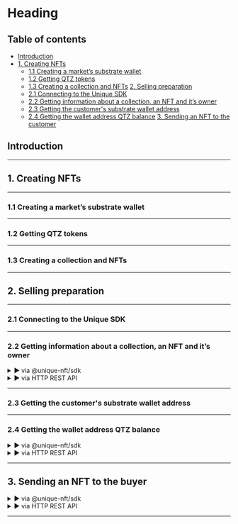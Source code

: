 # Heading

## Table of contents

- [Introduction](#introduction)
- [1. Creating NFTs](#1-creating-nfts)
  - [1.1 Creating a market’s substrate wallet](#11-creating-a-markets-substrate-wallet)
  - [1.2 Getting QTZ tokens](#12-getting-qtz-tokens)
  - [1.3 Creating a collection and NFTs](#13-creating-a-collection-and-nfts)
[2. Selling preparation](#2-selling-preparation)
  - [2.1 Connecting to the Unique SDK](#21-connecting-to-the-unique-sdk)
  - [2.2 Getting information about a collection, an NFT and it’s owner](#22-getting-information-about-a-collection-an-nft-and-its-owner)
  - [2.3 Getting the customer's substrate wallet address](#23-getting-the-buyers-substrate-wallet-address)
  - [2.4 Getting the wallet address QTZ balance](#24-getting-the-wallet-address-qtz-balance)
[3. Sending an NFT to the customer](#3-sending-an-nft-to-the-buyer)



## Introduction

---

## 1. Creating NFTs

---
### 1.1 Creating a market’s substrate wallet

---
### 1.2 Getting QTZ tokens

---
### 1.3 Creating a collection and NFTs

---
## 2. Selling preparation

---
### 2.1 Connecting to the Unique SDK

---
### 2.2 Getting information about a collection, an NFT and it’s owner

<details>
  <summary>▶ via @unique-nft/sdk </summary>

  ```javascript
    import '@unique-nft/sdk/tokens';
    
    const collectionId = 1; // Provide the Collection ID
    const tokenId = 3456; // Provide the Token ID
    const collection = await sdk.collections.get({
      collectionId,
    });
    const token = await sdk.tokens.get({
      collectionId,
      tokenId,
    });
  ```
</details>

<details>
  <summary>▶ via HTTP REST API</summary>
  
#### Get collection data

  ```shell
    curl -X 'GET' \
      'https://web-quartz.unique.network/collection?collectionId=1' \
      -H 'accept: application/json'
  ```

#### Get token data

  ```shell
    curl -X 'GET' \
      'https://web-quartz.unique.network/token?collectionId=1&tokenId=3456' \
      -H 'accept: application/json'
  ```
</details>

---
### 2.3 Getting the customer's substrate wallet address

---
### 2.4 Getting the wallet address QTZ balance

<details>
  <summary>▶ via @unique-nft/sdk </summary>

  ```javascript
    import '@unique-nft/sdk/balance';
    const address = '5GrwvaEF5zXb26Fz9rcQpDWS57CtERHpNehXCPcNoHGKutQY'; // Provide address of collection owner 
    const balance = await sdk.balance.get({
      address,
    });
  ```
</details>

<details>
  <summary>▶ via HTTP REST API</summary>

#### Get collection data

  ```shell
    curl -X 'GET' \
      'https://web-quartz.unique.network/balance?address=5GrwvaEF5zXb26Fz9rcQpDWS57CtERHpNehXCPcNoHGKutQY' \
      -H 'accept: application/json'
  ```

</details>

---
## 3. Sending an NFT to the buyer

<details>
  <summary>▶ via @unique-nft/sdk </summary>

  ```javascript
    import '@unique-nft/sdk/token';
    import { Sdk } from '@unique-nft/sdk';
    import { createSignerSync } from '@unique-nft/sdk/sign';
    
    const sdk = Sdk.create({
      chainWsUrl: 'wss://quartz.unique.network',
      ipfsGatewayUrl: 'https://ipfs.unique.network/ipfs/',
      signer: createSignerSync({
        seed: '//Alice', // Provide seed of collection owner
      }),
    });

    const from = '5GrwvaEF5zXb26Fz9rcQpDWS57CtERHpNehXCPcNoHGKutQY'; // Provide address of collection owner
    const to = '5FHneW46xGXgs5mUiveU4sbTyGBzmstUspZC92UhjJM694ty'; // Provide address of collection owner
    const collectionId = 1; // Provide the Collection ID
    const tokenId = 3456; // Provide the Token ID
    const extrinsic = await sdk.tokens.get({
      from,
      to,
      collectionId,
      tokenId,
    });
    const signature = await sdk.extrinsics.sign(extrinsic);
    await sdk.extrinsics.submit({
      ... extrinsic,
      ... signature,
    });
  ```
</details>

<details>
  <summary>▶ via HTTP REST API</summary>

#### Build transaction

Provide collectionId, tokenId and addresses of collection owner and customer.

  ```shell
    curl -X 'PATCH' \
        'https://web-quartz.unique.network/token/transfer' \
        -H 'accept: application/json' \
        -H 'Content-Type: application/json' \
        -d '{
        "collectionId": 1,
        "tokenId": 3456,
        "from": "5GrwvaEF5zXb26Fz9rcQpDWS57CtERHpNehXCPcNoHGKutQY",
        "to": "5FHneW46xGXgs5mUiveU4sbTyGBzmstUspZC92UhjJM694ty"
      }'  
  ```
#### Sign transaction

We provide a way to sign transactions on public endpoints for specific needs, but we do not recommend using it for most cases. We highly recommend signing transactions on your service’s side.

Put previous response and add header: `Authorization: Seed //Alice` with collection owner's seed 

  ```shell
    curl -X 'POST' \
        'https://web-quartz.unique.network/extrinsic/sign' \
        -H 'accept: application/json' \
        -H 'Authorization: Seed //Alice' \
        -H 'Content-Type: application/json' \
        -d '{
          "signerPayloadJSON": {
            "specVersion": "0x000e0da8",
            "address": "yGHXkYLYqxijLKKfd9Q2CB9shRVu8rPNBS53wvwGTutYg4zTg",
            "blockHash": "0xf4735c218e3fa7aa6f943cb09d69261c4a036c741bd3525a719a1a7fd28c86a0",
            "blockNumber": "0x000f3aea",
            "era": "0xa400",
            "genesisHash": "0xcd4d732201ebe5d6b014edda071c4203e16867305332301dc8d092044b28e554",
            "method": "0x3d13008eaf04151687736326c9fea17e25fc5287613693c912909cb226aa4794f26a4801000000800d000001000000000000000000000000000000",
            "nonce": "0x00000000",
            "signedExtensions": [
              "CheckSpecVersion",
              "CheckGenesis",
              "CheckMortality",
              "CheckNonce",
              "CheckWeight",
              "ChargeTransactionPayment"
            ],
            "tip": "0x00000000000000000000000000000000",
            "transactionVersion": "0x00000001",
            "version": 4
          },
          "signerPayloadRaw": {
            "address": "yGHXkYLYqxijLKKfd9Q2CB9shRVu8rPNBS53wvwGTutYg4zTg",
            "data": "0x3d13008eaf04151687736326c9fea17e25fc5287613693c912909cb226aa4794f26a4801000000800d000001000000000000000000000000000000a4000000a80d0e00cd4d732201ebe5d6b014edda071c4203e16867305332301dc8d092044b28e554f4735c218e3fa7aa6f943cb09d69261c4a036c741bd3525a719a1a7fd28c86a0",
            "type": "payload"
          },
          "signerPayloadHex": "0x3d13008eaf04151687736326c9fea17e25fc5287613693c912909cb226aa4794f26a4801000000800d000001000000000000000000000000000000a4000000a80d0e00cd4d732201ebe5d6b014edda071c4203e16867305332301dc8d092044b28e554f4735c218e3fa7aa6f943cb09d69261c4a036c741bd3525a719a1a7fd28c86a0"
        }'  
  ```

#### Submit transaction

Merge responses from two previous operations and send it to `/extrinsic/submit`

```shell
    curl -X 'POST' \
        'https://web-quartz.unique.network/extrinsic/sign' \
        -H 'accept: application/json' \
        -H 'Authorization: Seed //Alice' \
        -H 'Content-Type: application/json' \
        -d '{
          "signerPayloadJSON": {
            "specVersion": "0x000e0da8",
            "address": "yGHXkYLYqxijLKKfd9Q2CB9shRVu8rPNBS53wvwGTutYg4zTg",
            "blockHash": "0xf4735c218e3fa7aa6f943cb09d69261c4a036c741bd3525a719a1a7fd28c86a0",
            "blockNumber": "0x000f3aea",
            "era": "0xa400",
            "genesisHash": "0xcd4d732201ebe5d6b014edda071c4203e16867305332301dc8d092044b28e554",
            "method": "0x3d13008eaf04151687736326c9fea17e25fc5287613693c912909cb226aa4794f26a4801000000800d000001000000000000000000000000000000",
            "nonce": "0x00000000",
            "signedExtensions": [
              "CheckSpecVersion",
              "CheckGenesis",
              "CheckMortality",
              "CheckNonce",
              "CheckWeight",
              "ChargeTransactionPayment"
            ],
            "tip": "0x00000000000000000000000000000000",
            "transactionVersion": "0x00000001",
            "version": 4
          },
          "signerPayloadRaw": {
            "address": "yGHXkYLYqxijLKKfd9Q2CB9shRVu8rPNBS53wvwGTutYg4zTg",
            "data": "0x3d13008eaf04151687736326c9fea17e25fc5287613693c912909cb226aa4794f26a4801000000800d000001000000000000000000000000000000a4000000a80d0e00cd4d732201ebe5d6b014edda071c4203e16867305332301dc8d092044b28e554f4735c218e3fa7aa6f943cb09d69261c4a036c741bd3525a719a1a7fd28c86a0",
            "type": "payload"
          },
          "signerPayloadHex": "0x3d13008eaf04151687736326c9fea17e25fc5287613693c912909cb226aa4794f26a4801000000800d000001000000000000000000000000000000a4000000a80d0e00cd4d732201ebe5d6b014edda071c4203e16867305332301dc8d092044b28e554f4735c218e3fa7aa6f943cb09d69261c4a036c741bd3525a719a1a7fd28c86a0",
          "signature": "0x0152efcc1121089aa5e8d0850c6cd55f56cd236afa1a67f694217de2909356da1adffcfceeb59e1b118cc8d521cd51b219e1626bd0a2e4c47fb03f81ae53f63084",
          "signatureType: "sr25519"
        }'  
  ```

</details>


---

